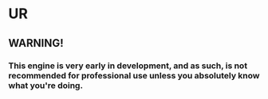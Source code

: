# UR
## WARNING!
### This engine is very early in development, and as such, is not recommended for professional use unless you absolutely know what you're doing.
